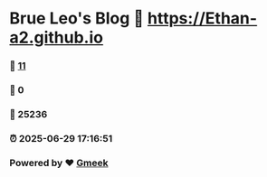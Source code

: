 # Brue Leo's Blog :link: https://Ethan-a2.github.io 
### :page_facing_up: [11](https://Ethan-a2.github.io/tag.html) 
### :speech_balloon: 0 
### :hibiscus: 25236 
### :alarm_clock: 2025-06-29 17:16:51 
### Powered by :heart: [Gmeek](https://github.com/Meekdai/Gmeek)
